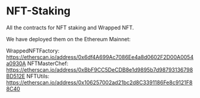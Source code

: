 # NFT-Staking

All the contracts for NFT staking and Wrapped NFT.

We have deployed them on the Ethereum Mainnet: 

WrappedNFTFactory: https://etherscan.io/address/0x6df4A699Ac7086Ee4a8d0602F2D00A0054a0930A
NFTMasterChef: https://etherscan.io/address/0xBbF9CC5DeCDB8e1d9895b7d98793136798BD512E
NFTUtils: https://etherscan.io/address/0x106257002ad21bc2d8C3391186Fe8c9121F88C40

